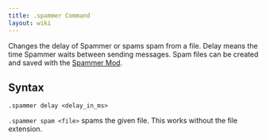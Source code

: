 ```yaml
---
title: .spammer Command
layout: wiki
---
```

Changes the delay of Spammer or spams spam from a file. Delay means the time Spammer waits between sending messages. Spam files
can be created and saved with the [Spammer Mod]().

## Syntax
`.spammer delay <delay_in_ms>`

`.spammer spam <file>` spams the given file. This works without the file extension.
